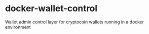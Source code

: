 # docker-wallet-control
Wallet admin control layer for cryptocoin wallets running in a docker environment
